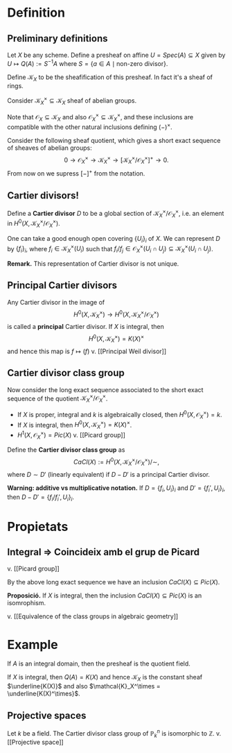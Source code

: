 # Definition
## Preliminary definitions

Let $X$ be any scheme. Define a presheaf on affine $U = Spec(A) \subseteq X$ given by $U \mapsto Q(A) := S^{-1}A$ where $S = \{a \in A \mid \textrm{non-zero\ divisor}\}$.

Define $\mathcal{K}_X$ to be the sheafification of this presheaf. In fact it's a sheaf of rings.

Consider $\mathcal{K}_X^\times \subseteq \mathcal{K}_X$ sheaf of abelian groups.

Note that $\mathcal{O}_X \subseteq \mathcal{K}_X$ and also $\mathcal{O}_X^\times \subseteq \mathcal{K}_X^\times$, and these inclusions are compatible with the other natural inclusions defining $(-)^\times$.

Consider the following sheaf quotient, which gives a short exact sequence of sheaves of abelian groups:$$0 \to \mathcal{O}_X^\times \to \mathcal{K}_X^\times \to [\mathcal{K}_X^\times/\mathcal{O}_X^\times]^+ \to 0.$$
From now on we supress $[-]^+$ from the notation.

## Cartier divisors!

Define a **Cartier divisor** $D$ to be a global section of $\mathcal{K}^\times_X /\mathcal{O}_X^\times$, i.e. an element in $H^0(X, \mathcal{K}_X^\times/\mathcal{O}_X^\times)$.

One can take a good enough open covering $\{U_i\}_i$ of $X$. We can represent $D$ by $\{f_i\}_i$, where $f_i \in \mathcal{K}_X^\times(U_i)$ such that $f_i/f_j \in \mathcal{O}_X^\times(U_i \cap U_j) \subseteq \mathcal{K}_X^\times(U_i \cap U_j)$.

**Remark.** This representation of Cartier divisor is not unique.

## Principal Cartier divisors

Any Cartier divisor in the image of $$H^0(X, \mathcal{K}_X^\times) \to H^0(X, \mathcal{K}_X^\times/\mathcal{O}_X^\times)$$is called a **principal** Cartier divisor. If $X$  is integral, then $$H^0(X,\mathcal{K}_X^\times) = K(X)^\times$$and hence this map is $f\mapsto (f)$ v. [[Principal Weil divisor]]

## Cartier divisor class group

Now consider the long exact sequence associated to the short exact sequence of the quotient $\mathcal{K}_X^\times/\mathcal{O}_X^\times$.
- If $X$ is proper, integral and $k$ is algebraically closed, then $H^0(X,\mathcal{O}_X^\times) = k$.
- If $X$ is integral, then $H^0(X,\mathcal{K}_X^\times) = K(X)^\times$.
- $H^1(X,\mathcal{O}_X^\times) = Pic(X)$ v. [[Picard group]]

Define the **Cartier divisor class group** as $$CaCl(X) := H^0(X,\mathcal{K}_X^\times/\mathcal{O}_X^\times)/\sim,$$where $D \sim D'$ (linearly equivalent) if $D - D'$ is a principal Cartier divisor.

**Warning: additive vs multiplicative notation.** If $D = \{f_i, U_i\}_i$ and $D' = \{f_i', U_i\}_i$, then $D-D' = \{f_i/f_i', U_i\}_i$.

# Propietats

## Integral => Coincideix amb el grup de Picard

v. [[Picard group]]

By the above long exact sequence we have an inclusion $CaCl(X) \subseteq Pic(X)$.

**Proposició.** If $X$ is integral, then the inclusion $CaCl(X) \subseteq Pic(X)$ is an isomrophism.

v. [[Equivalence of the class groups in algebraic geometry]]

# Example

If $A$ is an integral domain, then the presheaf is the quotient field.

If $X$ is integral, then $Q(A) = K(X)$ and hence $\mathcal{K}_X$ is the constant sheaf $\underline{K(X)}$ and also $\mathcal{K}_X^\times = \underline{K(X)^\times}$.

## Projective spaces

Let $k$ be a field. The Cartier divisor class group of $\mathbb{P}^n_k$ is isomorphic to $\mathbb{Z}$. v. [[Projective space]]